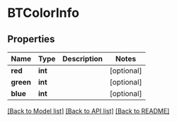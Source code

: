 # BTColorInfo

## Properties
Name | Type | Description | Notes
------------ | ------------- | ------------- | -------------
**red** | **int** |  | [optional] 
**green** | **int** |  | [optional] 
**blue** | **int** |  | [optional] 

[[Back to Model list]](../README.md#documentation-for-models) [[Back to API list]](../README.md#documentation-for-api-endpoints) [[Back to README]](../README.md)


